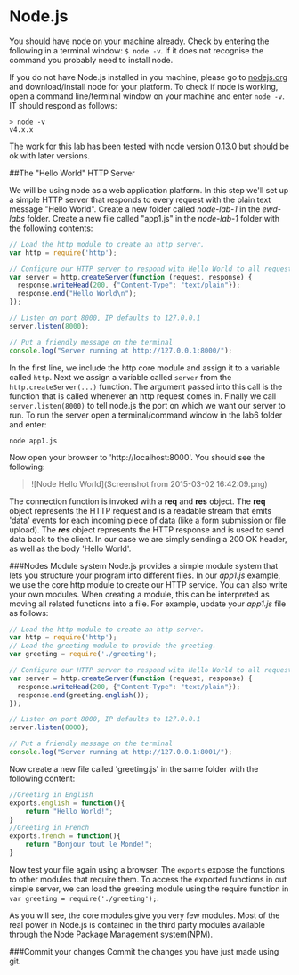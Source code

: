 # Node.js

You should have node on your machine already. Check by entering the following in a terminal window: ``$ node -v``. If it does not recognise the command you probably need to install node.  

If you do not have Node.js installed in you machine, please go to [nodejs.org](http://nodejs.org/) and download/install node for your platform. To check if node is working, open a command line/terminal window on your machine and enter ``node -v``. IT should respond as follows:
```
> node -v
v4.x.x
```
The work for this lab has been tested with node version 0.13.0 but should be ok with later versions.


##The "Hello World" HTTP Server

We will be using node as a web application platform. In this step we'll set up a simple HTTP server that responds to every request with the plain text message "Hello World". Create a new folder called *node-lab-1* in the *ewd-labs* folder. Create a new file called "app1.js" in the *node-lab-1* folder  with the following contents:

```javascript
// Load the http module to create an http server.
var http = require('http');

// Configure our HTTP server to respond with Hello World to all requests.
var server = http.createServer(function (request, response) {
  response.writeHead(200, {"Content-Type": "text/plain"});
  response.end("Hello World\n");
});

// Listen on port 8000, IP defaults to 127.0.0.1
server.listen(8000);

// Put a friendly message on the terminal
console.log("Server running at http://127.0.0.1:8000/");
```

In the first line, we include the http core module and assign it to a variable called ``http``. Next we assign a variable called ``server`` from the ``http.createServer(...)`` function. The argument passed into this call is the function that is called whenever an http request comes in.
Finally we call ``server.listen(8000)`` to tell node.js the port on which we want our server to run.
To run the server open a terminal/command window in the lab6 folder and enter:

```
node app1.js
```
Now open your browser to 'http://localhost:8000'. You should see the following:

>![Node Hello World](Screenshot from 2015-03-02 16:42:09.png)


The connection function is invoked with a **req** and **res** object. The **req** object represents the HTTP request and is a readable stream that emits 'data' events for each incoming piece of data (like a form submission or file upload). The ***res*** object represents the HTTP response and is used to send data back to the client. In our case we are simply sending a 200 OK header, as well as the body 'Hello World'.

###Nodes Module system
Node.js provides a simple module system that lets you structure your program into different files. In our *app1.js* example, we use the core http module to create our HTTP service. You can also write your own modules. When creating a module, this can be interpreted as moving all related functions into a file. For example, update your *app1.js* file as follows:


```javascript
// Load the http module to create an http server.
var http = require('http');
// Load the greeting module to provide the greeting.
var greeting = require('./greeting');

// Configure our HTTP server to respond with Hello World to all requests.
var server = http.createServer(function (request, response) {
  response.writeHead(200, {"Content-Type": "text/plain"});
  response.end(greeting.english());
});

// Listen on port 8000, IP defaults to 127.0.0.1
server.listen(8000);

// Put a friendly message on the terminal
console.log("Server running at http://127.0.0.1:8001/");
```

Now create a new file called 'greeting.js' in the same folder with the following content:

```javascript
//Greeting in English
exports.english = function(){
	return "Hello World!";
}
//Greeting in French
exports.french = function(){
	return "Bonjour tout le Monde!";
}
```

Now test your file again using a browser. The ``exports`` expose the functions to other modules that require them. To access the exported functions in out simple server, we can load the greeting module using the require function in ``var greeting = require('./greeting');``.

As you will see, the core modules give you very few modules. Most of the real power in Node.js is contained in the third party modules available through the Node Package Management system(NPM).

###Commit your changes
Commit the changes you have just made using git.
